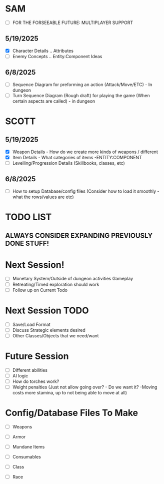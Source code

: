 # SAM
- [ ] FOR THE FORSEEABLE FUTURE: MULTIPLAYER SUPPORT

## 5/19/2025
- [x] Character Details .. Attributes
- [ ] Enemy Concepts .. Entity:Component Ideas

## 6/8/2025
- [ ] Sequence Diagram for preforming an action (Attack/Move/ETC) - In dungeon
- [ ] Turn Sequence Diagram (Rough draft) for playing the game (When certain aspects are called) - in dungeon

# SCOTT
## 5/19/2025
- [x] Weapon Details - How do we create more kinds of weapons / different
- [x] Item Details - What categories of items -ENTITY:COMPONENT
- [ ] Levelling/Progression Details (Skillbooks, classes, etc)

## 6/8/2025
- [ ] How to setup Database/config files (Consider how to load it smoothly - what the rows/values are etc)


# TODO LIST
## ALWAYS CONSIDER EXPANDING PREVIOUSLY DONE STUFF!

# Next Session!
- [ ] Monetary System/Outside of dungeon activities Gameplay
- [ ] Retreating/Timed exploration should work
- [ ] Follow up on Current Todo

# Next Session TODO
- [ ] Save/Load Format
- [ ] Discuss Strategic elements desired
- [ ] Other Classes/Objects that we need/want

# Future Session
- [ ] Different abilities
- [ ] AI logic
- [ ] How do torches work?
- [ ] Weight penalties (Just not allow going over? - Do we want it? -Moving costs more stamina, up to not being able to move at all)

# Config/Database Files To Make
- [ ] Weapons
- [ ] Armor
- [ ] Mundane Items
- [ ] Consumables
- [ ] Class
- [ ] Race

